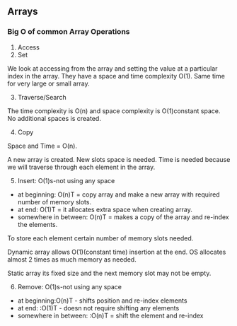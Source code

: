 ## Arrays

### Big O of common Array Operations
1) Access
2) Set

We look at accessing from the array and setting the value at a particular index in the array. 
They have a space and time complexity O(1).
Same time for very large or small array.

3) Traverse/Search 

The time complexity is O(n) and space complexity is O(1)constant space.
No additional spaces is created.

4) Copy

Space and Time = O(n). 

A new array is created. New slots space is needed. Time is needed because we will traverse through each element in the array.

5) Insert: O(1)s-not using any space 
* at beginning: O(n)T = copy array and make a new array with required number of memory slots.
* at end: O(1)T = it allocates extra space when creating array.
* somewhere in between: O(n)T = makes a copy of the array and re-index the elements.

To store each element certain number of memory slots needed.

Dynamic array allows O(1)(constant time) insertion at the end. OS allocates almost 2 times as much memory as needed.

Static array its fixed size and the next memory slot may not be empty.

6) Remove: O(1)s-not using any space
* at beginning:O(n)T - shifts position and re-index elements
* at end: :O(1)T - doesn not require shifting any elements
* somewhere in between: :O(n)T = shift the element and re-index
